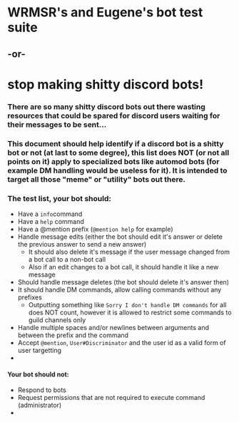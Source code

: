 # WRMSR's and Eugene's bot test suite
## -or-
# stop making shitty discord bots!

### There are so many shitty discord bots out there wasting resources that could be spared for discord users waiting for their messages to be sent...
### This document should help identify if a discord bot is a shitty bot or not (at last to some degree), this list does NOT (or not all points on it) apply to specialized bots like automod bots (for example DM handling would be useless for it). It is intended to target all those "meme" or "utility" bots out there.

### The test list, your bot should:
 - Have a `info`command
 - Have a `help` command
 - Have a @mention prefix (`@mention help` for example)
 - Handle message edits (either the bot should edit it's answer or delete the previous answer to send a new answer)
   * It should also delete it's message if the user message changed from a bot call to a non-bot call
   * Also if an edit changes to a bot call, it should handle it like a new message
 - Should handle message deletes (the bot should delete it's answer then)
 - It should handle DM commands, allow calling commands without any prefixes
    * Outputting something like `Sorry I don't handle DM commands` for all does NOT count, however it is allowed to restrict some commands to guild channels only
 - Handle multiple spaces and/or newlines between arguments and between the prefix and the command
 - Accept `@mention`, `User#Discriminator` and the user id as a valid form of user targetting
 - 
#### Your bot should not:
- Respond to bots
- Request permissions that are not required to execute command (administrator)
-
